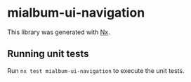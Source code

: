 # mialbum-ui-navigation

This library was generated with [Nx](https://nx.dev).

## Running unit tests

Run `nx test mialbum-ui-navigation` to execute the unit tests.
